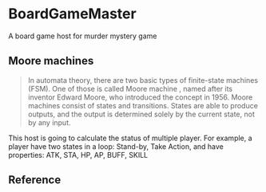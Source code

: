 # BoardGameMaster
A board game host for murder mystery game

## Moore machines
> In automata theory, there are two basic types of finite-state machines (FSM). One of those is called Moore machine , named after its inventor Edward Moore, who introduced the concept in 1956. Moore machines consist of states and transitions. States are able to produce outputs, and the output is determined solely by the current state, not by any input.

This host is going to calculate the status of multiple player. 
For example, a player have two states in a loop: Stand-by, Take Action, and have properties: ATK, STA, HP, AP, BUFF, SKILL

## Reference
